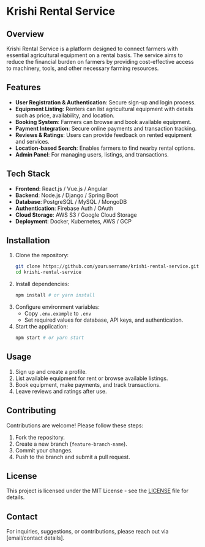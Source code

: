 # Krishi Rental Service

## Overview
Krishi Rental Service is a platform designed to connect farmers with essential agricultural equipment on a rental basis. The service aims to reduce the financial burden on farmers by providing cost-effective access to machinery, tools, and other necessary farming resources.

## Features
- **User Registration & Authentication**: Secure sign-up and login process.
- **Equipment Listing**: Renters can list agricultural equipment with details such as price, availability, and location.
- **Booking System**: Farmers can browse and book available equipment.
- **Payment Integration**: Secure online payments and transaction tracking.
- **Reviews & Ratings**: Users can provide feedback on rented equipment and services.
- **Location-based Search**: Enables farmers to find nearby rental options.
- **Admin Panel**: For managing users, listings, and transactions.

## Tech Stack
- **Frontend**: React.js / Vue.js / Angular
- **Backend**: Node.js / Django / Spring Boot
- **Database**: PostgreSQL / MySQL / MongoDB
- **Authentication**: Firebase Auth / OAuth
- **Cloud Storage**: AWS S3 / Google Cloud Storage
- **Deployment**: Docker, Kubernetes, AWS / GCP

## Installation
1. Clone the repository:
   ```sh
   git clone https://github.com/yourusername/krishi-rental-service.git
   cd krishi-rental-service
   ```
2. Install dependencies:
   ```sh
   npm install # or yarn install
   ```
3. Configure environment variables:
   - Copy `.env.example` to `.env`
   - Set required values for database, API keys, and authentication.
4. Start the application:
   ```sh
   npm start # or yarn start
   ```

## Usage
1. Sign up and create a profile.
2. List available equipment for rent or browse available listings.
3. Book equipment, make payments, and track transactions.
4. Leave reviews and ratings after use.

## Contributing
Contributions are welcome! Please follow these steps:
1. Fork the repository.
2. Create a new branch (`feature-branch-name`).
3. Commit your changes.
4. Push to the branch and submit a pull request.

## License
This project is licensed under the MIT License - see the [LICENSE](LICENSE) file for details.

## Contact
For inquiries, suggestions, or contributions, please reach out via [email/contact details].

